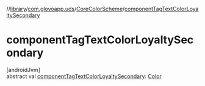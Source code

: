 //[library](../../../index.md)/[com.glovoapp.uds](../index.md)/[CoreColorScheme](index.md)/[componentTagTextColorLoyaltySecondary](component-tag-text-color-loyalty-secondary.md)

# componentTagTextColorLoyaltySecondary

[androidJvm]\
abstract val [componentTagTextColorLoyaltySecondary](component-tag-text-color-loyalty-secondary.md): [Color](https://developer.android.com/reference/kotlin/androidx/compose/ui/graphics/Color.html)
